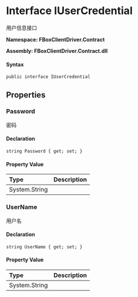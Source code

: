 # Interface IUserCredential

用户信息接口

**Namespace: FBoxClientDriver.Contract**

**Assembly: FBoxClientDriver.Contract.dll**

#### Syntax <a id="FBoxClientDriver_Contract_IUserCredential_syntax"></a>

```text
public interface IUserCredential
```

## Properties <a id="properties"></a>

### Password <a id="FBoxClientDriver_Contract_IUserCredential_Password"></a>

密码

#### Declaration

```text
string Password { get; set; }
```

#### Property Value

| Type | Description |
| :--- | :--- |
| System.String |  |

### UserName <a id="FBoxClientDriver_Contract_IUserCredential_UserName"></a>

用户名

#### Declaration

```text
string UserName { get; set; }
```

#### Property Value

| Type | Description |
| :--- | :--- |
| System.String |  |

